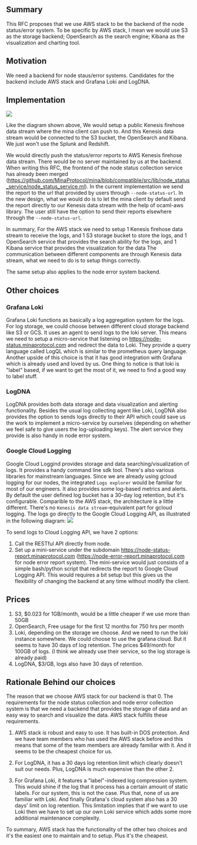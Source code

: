 ## Summary

[summary]: #summary

This RFC proposes that we use AWS stack to be the backend of the node status/error system. To be specific by AWS stack, I mean we would use S3 as the storage backend; OpenSearch as the search engine; Kibana as the visualization and charting tool.

## Motivation

[motivation]:#motivation

We need a backend for node staus/error systems. Candidates for the backend include AWS stack and Grafana Loki and LogDNA.

## Implementation

[implementation]:#implementation

![](res/aws_stack.png)

Like the diagram shown above, We would setup a public Kenesis firehose data stream where the mina client can push to. And this Kenesis data stream would be connected to the S3 bucket, the OpenSearch and Kibana. We just won't use the Splunk and Redshift.

We would directly push the status/error reports to AWS Kenesis firehose data stream. There would be no server maintained by us at the backend. When writing this RFC, the frontend of the node status collection service has already been merged (https://github.com/MinaProtocol/mina/blob/compatible/src/lib/node_status_service/node_status_service.ml). In the current implementation we send the report to the url that provided by users through `--node-status-url`. In the new design, what we would do is to let the mina client by default send the report directly to our Kenesis data stream with the help of ocaml-aws library. The user still have the option to send their reports elsewhere through the `--node-status-url`.

In summary, For the AWS stack we need to setup
1 Kenesis firehose data stream to receive the logs, and
1 S3 storage bucket to store the logs, and
1 OpenSearch service that provides the search ability for the logs, and
1 Kibana service that provides the visualization for the data
The communication between different components are through Kenesis data stream, what we need to do is to setup things correctly.

The same setup also applies to the node error system backend.

## Other choices

[other-choices]: #other-choices

### Grafana Loki

Grafana Loki functions as basically a log aggregation system for the logs. For log storage, we could choose between different cloud storage backend like S3 or GCS. It uses an agent to send logs to the loki server. This means we need to setup a micro-service that listening on https://node-status.minaprotocol.com and redirect the data to Loki. They provide a query language called LogQL which is similar to the prometheus query language. Another upside of this choice is that it has good integration with Grafana which is already used and loved by us. One thing to notice is that loki is "label" based, if we want to get the most of it, we need to find a good way to label stuff.

### LogDNA

LogDNA provides both data storage and data visualization and alerting functionality. Besides the usual log collecting agent like Loki, LogDNA also provides the option to sends logs directly to their API which could save us the work to implement a micro-service by ourselves (depending on whether we feel safe to give users the log-uploading keys). The alert service they provide is also handy in node error system.

### Google Cloud Logging

Google Cloud Loggind provides storage and data searching/visualization of logs. It provides a handy command line sdk tool. There's also various libraries for mainstream languages. Since we are already using gcloud logging for our nodes, the integrated `Logs explorer` would be familiar for most of our engineers. It also provides some log-based metrics and alerts. By default the user defined log bucket has a 30-day log retention, but it's configurable. Comparible to the AWS stack, the architecture is a little different. There's no `Kenesis data stream`-equivalent part for gcloud logging. The logs go directly to the Google Cloud Logging API, as illustrated in the following diagram:
![](res/gcloud_logging.png)

To send logs to Cloud Logging API, we have 2 options:
1. Call the RESTful API directly from node.
2. Set up a mini-service under the subdomain https://node-status-report.minaprotocol.com (https://node-error-report.minaprotocol.com for node error report system). The mini-service would just consists of a simple bash/python script that redirects the report to Google Cloud Logging API. This would requires a bit setup but this gives us the flexibility of changing the backend at any time without modify the client.

## Prices

1. S3, $0.023 for 1GB/month, would be a little cheaper if we use more than 50GB
2. OpenSearch, Free usage for the first 12 months for 750 hrs per month
3. Loki, depending on the storage we choose. And we need to run the loki instance somewhere. We could choose to use the grafana cloud. But it seems to have 30 days of log retention. The prices $49/month for 100GB of logs. (I think we already use their service, so the log storage is already paid)
4. LogDNA, $3/GB, logs also have 30 days of retention.

## Rationale Behind our choices

The reason that we choose AWS stack for our backend is that
0. The requirements for the node status collection and node error collection system is that we need a backend that provides the storage of data and an easy way to search and visualize the data. AWS stack fulfills these requirements.

1. AWS stack is robust and easy to use. It has built-in DOS protection. And we have team members who has used the AWS stack before and this means that some of the team members are already familiar with it. And it seems to be the cheapest choice for us.

2. For LogDNA, it has a 30 days log retention limit which clearly doesn't suit our needs. Plus, LogDNA is much expensive than the other 2.

3. For Grafana Loki, it features a "label"-indexed log compression system. This would shine if the log that it process has a certain amount of static labels. For our system, this is not the case. Plus that, none of us are familiar with Loki. And finally Grafana's cloud system also has a 30 days' limit on log retention. This limitation implies that if we want to use Loki then we have to set up our own Loki service which adds some more additional maintenance complexity.

To summary, AWS stack has the functionality of the other two choices and it's the easiest one to maintain and to setup. Plus it's the cheapest.
